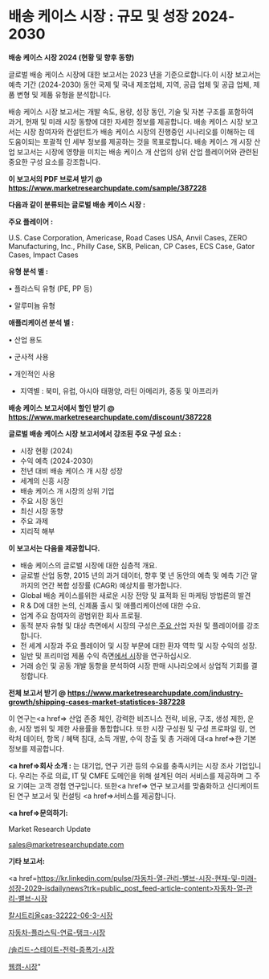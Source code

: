 # 배송 케이스 시장 : 규모 및 성장 2024-2030

<strong>배송 케이스 시장 2024 (현황 및 향후 동향)</strong>

글로벌 배송 케이스 시장에 대한 보고서는 2023 년을 기준으로합니다.이 시장 보고서는 예측 기간 (2024-2030) 동안 국제 및 국내 제조업체, 지역, 공급 업체 및 공급 업체, 제품 변형 및 제품 유형을 분석합니다.

배송 케이스 시장 보고서는 개발 속도, 용량, 성장 동인, 기술 및 자본 구조를 포함하여 과거, 현재 및 미래 시장 동향에 대한 자세한 정보를 제공합니다. 배송 케이스 시장 보고서는 시장 참여자와 컨설턴트가 배송 케이스 시장의 진행중인 시나리오를 이해하는 데 도움이되는 포괄적 인 세부 정보를 제공하는 것을 목표로합니다. 배송 케이스 개 시장 산업 보고서는 시장에 영향을 미치는 배송 케이스 개 산업의 상위 산업 플레이어와 관련된 중요한 구성 요소를 강조합니다.



<strong>이 보고서의 PDF 브로셔 받기 @ <a href=https://www.marketresearchupdate.com/sample/387228>https://www.marketresearchupdate.com/sample/387228</a></strong>



<strong>다음과 같이 분류되는 글로벌 배송 케이스 시장 :</strong>



<strong>주요 플레이어 :</strong>

U.S. Case Corporation, Americase, Road Cases USA, Anvil Cases, ZERO Manufacturing, Inc., Philly Case, SKB, Pelican, CP Cases, ECS Case, Gator Cases, Impact Cases



<strong>유형 분석 별 :</strong>

• 플라스틱 유형 (PE, PP 등)

• 알루미늄 유형



<strong>애플리케이션 분석 별 :</strong>

• 산업 용도

• 군사적 사용

• 개인적인 사용

<ul>
  <li>지역별 : 북미, 유럽, 아시아 태평양, 라틴 아메리카, 중동 및 아프리카</li>
</ul>


<strong>배송 케이스 보고서에서 할인 받기 @ <a href=https://www.marketresearchupdate.com/discount/387228>https://www.marketresearchupdate.com/discount/387228</a></strong>



<strong>글로벌 배송 케이스 시장 보고서에서 강조된 주요 구성 요소 :</strong>
<ul>
  <li>시장 현황 (2024)</li>
  <li>수익 예측 (2024-2030)</li>
  <li>전년 대비 배송 케이스 개 시장 성장</li>
  <li>세계의 신흥 시장</li>
  <li>배송 케이스 개 시장의 상위 기업</li>
  <li>주요 시장 동인</li>
  <li>최신 시장 동향</li>
  <li>주요 과제</li>
  <li>지리적 해부</li>
</ul>


<strong>이 보고서는 다음을 제공합니다.</strong>
<ul>
  <li>배송 케이스의 글로벌 시장에 대한 심층적 개요.</li>
  <li>글로벌 산업 동향, 2015 년의 과거 데이터, 향후 몇 년 동안의 예측 및 예측 기간 말까지의 연간 복합 성장률 (CAGR) 예상치를 평가합니다.</li>
  <li>Global 배송 케이스를위한 새로운 시장 전망 및 표적화 된 마케팅 방법론의 발견</li>
  <li>R &amp; D에 대한 논의, 신제품 출시 및 애플리케이션에 대한 수요.</li>
  <li>업계 주요 참여자의 광범위한 회사 프로필.</li>
  <li>동적 분자 유형 및 대상 측면에서 시장의 구성은<a href=> 주요 산</a>업 자원 및 플레이어를 강조합니다.</li>
  <li>전 세계 시장과 주요 플레이어 및 시장 부문에 대한 환자 역학 및 시장 수익의 성장.</li>
  <li>일반 및 프리미엄 제품 수익 측면<a href=>에서 시</a>장을 연구하십시오.</li>
  <li>거래 승인 및 공동 개발 동향을 분석하여 시장 판매 시나리오에서 상업적 기회를 결정합니다.</li>
</ul>



<strong>전체 보고서 받기 @ <a href=https://www.marketresearchupdate.com/industry-growth/shipping-cases-market-statistices-387228>https://www.marketresearchupdate.com/industry-growth/shipping-cases-market-statistices-387228</a></strong>

이 연구는<a href=> 산업 존중</a> 체인, 강력한 비즈니스 전략, 비용, 구조, 생성 제한, 운송, 시장 범위 및 제한 사용률을 통합합니다. 또한 시장 구성원 및 구성 프로파일 링, 연락처 데이터, 항목 / 혜택 침대, 소득 개발, 수익 창출 및 총 거래에 대<a href=>한 기본 </a>정보를 제공합니다.



<strong><a href=>회사 소</a>개 :</strong>
는 대기업, 연구 기관 등의 수요를 충족시키는 시장 조사 기업입니다. 우리는 주로 의료, IT 및 CMFE 도메인을 위해 설계된 여러 서비스를 제공하며 그 주요 기여는 고객 경험 연구입니다. 또한<a href=> 연구 보</a>고서를 맞춤화하고 신디케이트 된 연구 보고서 및 컨설팅 <a href=>서비스</a>를 제공합니다.



<strong><a href=>문의하기:</a></strong>

Market Research Update

sales@marketresearchupdate.com



<strong>기타 보고서:</strong>

<a href=https://kr.linkedin.com/pulse/자동차-열-관리-밸브-시장-현재-및-미래-성장-2029-isdailynews?trk=public_post_feed-article-content>자동차-열-관리-밸브-시장</a>

<a href=https://www.linkedin.com/pulse/칼시트리올cas-32222-06-3-시장-경쟁-분석-및-성장-잠재력-o3kef/>칼시트리올cas-32222-06-3-시장</a>

<a href=https://www.linkedin.com/pulse/자동차-플라스틱-연료-탱크-시장-세분화-연구-및-목표-고객2029년-8sxnf/>자동차-플라스틱-연료-탱크-시장</a>

<a href=https://www.linkedin.com/pulse//솔리드-스테이트-전력-증폭기-시장-진입-전략-및-위험-평가2029년-data-dive-diaries-24-analysis-vvrqf/>/솔리드-스테이트-전력-증폭기-시장</a>

<a href=https://www.linkedin.com/pulse/웹캠-시장-진입-전략-및-위험-평가2030년-consumer-connection-compendium-ana-t3hzc/>웹캠-시장</a>"
